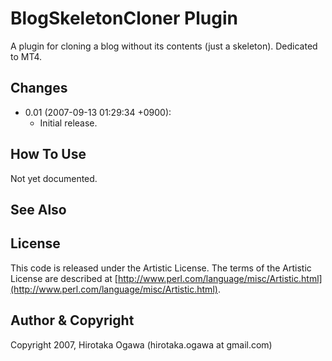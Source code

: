 # BlogSkeletonCloner Plugin

A plugin for cloning a blog without its contents (just a skeleton). Dedicated to MT4.

## Changes

 * 0.01 (2007-09-13 01:29:34 +0900):
   * Initial release.

## How To Use

Not yet documented.

## See Also

## License

This code is released under the Artistic License. The terms of the Artistic License are described at [http://www.perl.com/language/misc/Artistic.html](http://www.perl.com/language/misc/Artistic.html).

## Author & Copyright

Copyright 2007, Hirotaka Ogawa (hirotaka.ogawa at gmail.com)
